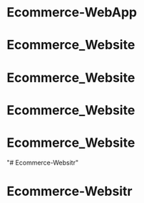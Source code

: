 # Ecommerce-WebApp
# Ecommerce_Website
# Ecommerce_Website
# Ecommerce_Website
# Ecommerce_Website
"# Ecommerce-Websitr" 
# Ecommerce-Websitr
